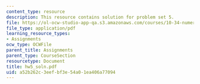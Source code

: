 ```yaml
---
content_type: resource
description: This resource contains solution for problem set 5.
file: https://ol-ocw-studio-app-qa.s3.amazonaws.com/courses/10-34-numerical-methods-applied-to-chemical-engineering-fall-2005/a52b262c3eefbf3e54a01ea406a77094_hw5_soln.pdf
file_type: application/pdf
learning_resource_types:
- Assignments
ocw_type: OCWFile
parent_title: Assignments
parent_type: CourseSection
resourcetype: Document
title: hw5_soln.pdf
uid: a52b262c-3eef-bf3e-54a0-1ea406a77094
---
```

